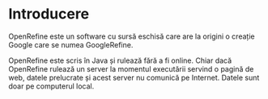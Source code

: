 # Introducere

OpenRefine este un software cu sursă eschisă care are la origini o creație Google care se numea GoogleRefine.

OpenRefine este scris în Java și rulează fără a fi online. Chiar dacă OpenRefine rulează un server la momentul executării servind o pagină de web, datele prelucrate și acest server nu comunică pe Internet. Datele sunt doar pe computerul local.

